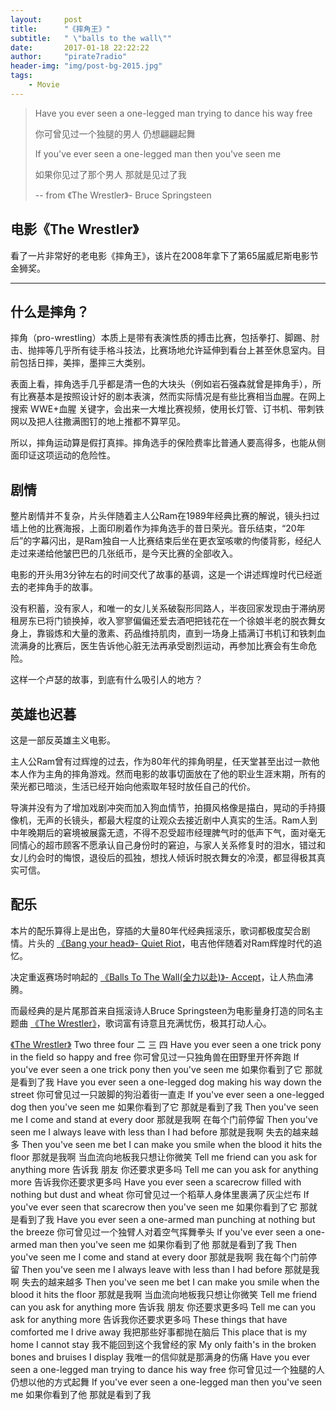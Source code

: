 ```yaml
---
layout:     post
title:      "《摔角王》"
subtitle:   " \"balls to the wall\""
date:       2017-01-18 22:22:22
author:     "pirate7radio"
header-img: "img/post-bg-2015.jpg"
tags:
    - Movie
---
```


> Have you ever seen a one-legged man trying to dance his way free 
>
> 你可曾见过一个独腿的男人 仍想翩翩起舞
>
> If you've ever seen a one-legged man then you've seen me 
>
> 如果你见过了那个男人 那就是见过了我
>
> -- from 《The Wrestler》- Bruce Springsteen

## 电影《The Wrestler》

看了一片非常好的老电影《摔角王》，该片在2008年拿下了第65届威尼斯电影节金狮奖。

---

## 什么是摔角？

摔角（pro-wrestling）本质上是带有表演性质的搏击比赛，包括拳打、脚踢、肘击、抛摔等几乎所有徒手格斗技法，比赛场地允许延伸到看台上甚至休息室内。目前包括日摔，美摔，墨摔三大类别。

表面上看，摔角选手几乎都是清一色的大块头（例如岩石强森就曾是摔角手），所有比赛基本是按照设计好的剧本表演，然而实际情况是有些比赛相当血腥。在网上搜索 WWE+血腥 关键字，会出来一大堆比赛视频，使用长灯管、订书机、带刺铁网以及把人往撒满图钉的地上推都不算罕见。

所以，摔角运动算是假打真摔。摔角选手的保险费率比普通人要高得多，也能从侧面印证这项运动的危险性。

## 剧情

整片剧情并不复杂，片头伴随着主人公Ram在1989年经典比赛的解说，镜头扫过墙上他的比赛海报，上面印刷着作为摔角选手的昔日荣光。音乐结束，“20年后”的字幕闪出，是Ram独自一人比赛结束后坐在更衣室咳嗽的佝偻背影，经纪人走过来递给他皱巴巴的几张纸币，是今天比赛的全部收入。

电影的开头用3分钟左右的时间交代了故事的基调，这是一个讲述辉煌时代已经逝去的老摔角手的故事。

没有积蓄，没有家人，和唯一的女儿关系破裂形同路人，半夜回家发现由于滞纳房租房东已将门锁换掉，收入寥寥偏偏还爱去酒吧把钱花在一个徐娘半老的脱衣舞女身上，靠锻炼和大量的激素、药品维持肌肉，直到一场身上插满订书机订和铁刺血流满身的比赛后，医生告诉他心脏无法再承受剧烈运动，再参加比赛会有生命危险。

这样一个卢瑟的故事，到底有什么吸引人的地方？

## 英雄也迟暮

这是一部反英雄主义电影。

主人公Ram曾有过辉煌的过去，作为80年代的摔角明星，任天堂甚至出过一款他本人作为主角的摔角游戏。然而电影的故事切面放在了他的职业生涯末期，所有的荣光都已暗淡，生活已经开始向他索取年轻时放任自己的代价。

导演并没有为了增加戏剧冲突而加入狗血情节，拍摄风格像是描白，晃动的手持摄像机，无声的长镜头，都最大程度的让观众去接近剧中人真实的生活。Ram人到中年晚期后的窘境被展露无遗，不得不忍受超市经理脾气时的低声下气，面对毫无同情心的超市顾客不愿承认自己身份时的窘迫，与家人关系修复时的泪水，错过和女儿约会时的悔恨，退役后的孤独，想找人倾诉时脱衣舞女的冷漠，都显得极其真实可信。

## 配乐
本片的配乐算得上是出色，穿插的大量80年代经典摇滚乐，歌词都极度契合剧情。片头的 [《Bang your head》- Quiet Riot](http://music.163.com/#/song?id=5042297)，电吉他伴随着对Ram辉煌时代的追忆。

决定重返赛场时响起的 [《Balls To The Wall(全力以赴)》- Accept](http://music.163.com/#/song?id=5042307)，让人热血沸腾。

而最经典的是片尾那首来自摇滚诗人Bruce Springsteen为电影量身打造的同名主题曲 [《The Wrestler》](http://music.163.com/#/song?id=16657771)，歌词富有诗意且充满忧伤，极其打动人心。

[《The Wrestler》](http://music.163.com/#/song?id=16657771)
Two three four 
二 三 四
Have you ever seen a one trick pony in the field so happy and free 
你可曾见过一只独角兽在田野里开怀奔跑
If you've ever seen a one trick pony then you've seen me 
如果你看到了它 那就是看到了我
Have you ever seen a one-legged dog making his way down the street 
你可曾见过一只跛脚的狗沿着街一直走
If you've ever seen a one-legged dog then you've seen me 
如果你看到了它 那就是看到了我
Then you've seen me I come and stand at every door 
那就是我啊 在每个门前停留
Then you've seen me I always leave with less than I had before 
那就是我啊 失去的越来越多
Then you've seen me bet I can make you smile when the blood it hits the floor 
那就是我啊 当血流向地板我只想让你微笑
Tell me friend can you ask for anything more 
告诉我 朋友 你还要求更多吗
Tell me can you ask for anything more 
告诉我你还要求更多吗
Have you ever seen a scarecrow filled with nothing but dust and wheat 
你可曾见过一个稻草人身体里裹满了灰尘烂布
If you've ever seen that scarecrow then you've seen me
如果你看到了它 那就是看到了我
Have you ever seen a one-armed man punching at nothing but the breeze 
你可曾见过一个独臂人对着空气挥舞拳头
If you've ever seen a one-armed man then you've seen me 
如果你看到了他 那就是看到了我
Then you've seen me I come and stand at every door 
那就是我啊 我在每个门前停留
Then you've seen me I always leave with less than I had before 
那就是我啊 失去的越来越多
Then you've seen me bet I can make you smile when the blood it hits the floor 
那就是我啊 当血流向地板我只想让你微笑
Tell me friend can you ask for anything more 
告诉我 朋友 你还要求更多吗
Tell me can you ask for anything more 
告诉我你还要求更多吗
These things that have comforted me I drive away 
我把那些好事都抛在脑后
This place that is my home I cannot stay 
我不能回到这个我曾经的家
My only faith's in the broken bones and bruises I display
我唯一的信仰就是那满身的伤痛
Have you ever seen a one-legged man trying to dance his way free 
你可曾见过一个独腿的人仍想以他的方式起舞
If you've ever seen a one-legged man then you've seen me 
如果你看到了他 那就是看到了我

